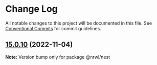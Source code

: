 # Change Log

All notable changes to this project will be documented in this file.
See [Conventional Commits](https://conventionalcommits.org) for commit guidelines.

## [15.0.10](https://github.com/nrwl/nx/compare/15.0.9...15.0.10) (2022-11-04)

**Note:** Version bump only for package @nrwl/nest
